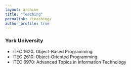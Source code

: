 ```yaml
---
layout: archive
title: "Teaching"
permalink: /teaching/
author_profile: true
---
```

<!-- 
### Teaching Assistant, Simon Fraser University
  - MACM 101: Discrete Mathematics I (Fall 2022)
  - CMPT 459: Introduction to Data Mining (Summer 2021)

### Teaching Assistant, The University of British Columbia
  - EECE 569: Mobile Communications Networks (Spring 2019)
  - DSCI 512: Algorithm and Data Structure (Fall 2018)
  - CPEN 333: System Software Engineering (Fall 2017) -->


### York University
- ITEC 1620: Object-Based Programming 
- ITEC 2610: Object-Oriented Programming
- ITEC 6970: Advanced Topics in Information Technology
